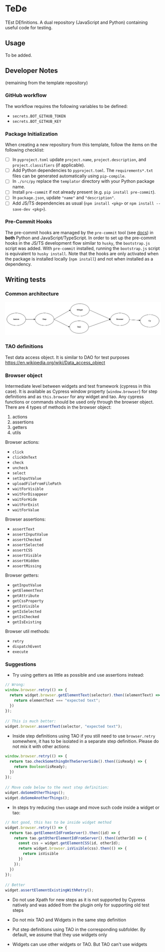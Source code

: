 # TeDe

TEst DEfinitions. A dual repository (JavaScript and Python) containing useful code for testing.

## Usage

To be added.

## Developer Notes

(remaining from the template repository)

### GitHub workflow

The workflow requires the following variables to be defined:

- `secrets.BOT_GITHUB_TOKEN`
- `secrets.BOT_GITHUB_KEY`

### Package Initialization

When creating a new repository from this template, follow the items on the following checklist:

- [ ] In `pyproject.toml` update `project.name`, `project.description`, and `project.classifiers`
        (if applicable).
- [ ] Add Python dependencies to `pyproject.toml`. The `requirements*.txt` files can be generated
        automatically using `pip-compile`.
- [ ] In `./src/py` replace the `templator` directory with your Python package name.
- [ ] Install `pre-commit` if not already present (e.g. `pip install pre-commit`).
- [ ] In `package.json`, update `"name"` and `"description"`.
- [ ] Add JS/TS dependencies as usual (`npm install <pkg>` or `npm install --save-dev <pkg>`).

### Pre-Commit Hooks

The pre-commit hooks are managed by the `pre-commit` tool (see [docs](https://pre-commit.com/)) in **both** Python
and JavaScript/TypeScript. In order to set up the pre-commit hooks in the JS/TS development flow similar to `husky`,
the `bootstrap.js` script was added. With `pre-commit` installed, running the `bootstrap.js` script is equivalent
to `husky install`. Note that the hooks are only activated when the package is installed locally (`npm install`)
and not when installed as a dependency.

## Writing tests

### Common architecture

![alt text](image.png)

### TAO definitions

Test data access object. It is similar to DAO for test purposes <https://en.wikipedia.org/wiki/Data_access_object>

### Browser object

Intermediate level between widgets and test framework (cypress in this case).
It is available as Cypress window property (`window.browser`) for step definitions and as `this.browser` for any widget and tao.
Any cypress functions or commands should be used only through the browser object.
There are 4 types of methods in the browser object:

1. actions
2. assertions
3. getters
4. utils

Browser actions:

- `click`
- `clickOnText`
- `check`
- `uncheck`
- `select`
- `setInputValue`
- `uploadFileFromFilePath`
- `waitForVisible`
- `waitForDisappear`
- `waitForHide`
- `waitForExist`
- `waitForValue`

Browser assertions:

- `assertText`
- `assertInputValue`
- `assertChecked`
- `assertSelected`
- `assertCSS`
- `assertVisible`
- `assertHidden`
- `assertMissing`

Browser getters:

- `getInputValue`
- `getElementText`
- `getAttribute`
- `getCssProperty`
- `getIsVisible`
- `getIsSelected`
- `getIsChecked`
- `getIsExisting`

Browser util methods:

- `retry`
- `dispatchEvent`
- `execute`

### Suggestions

- Try using getters as little as possible and use assertions instead:

```js
// Wrong:
window.browser.retry(() => {
  return widget.browser.getElementText(selector).then((elementText) => {
    return elementText === "expected text";
  })
});

// This is much better: 
widget.browser.assertText(selector, "expected text");
```

- Inside step definitions using TAO if you still need to use `browser.retry` somewhere, it has to be isolated in a separate step definition. Please do not mix it with other actions:

```js
window.browser.retry(() => {
  return tao.checkSomethingOnTheServerSide().then((isReady) => {
    return Boolean(isReady);
  })
});

// Move code below to the next step definition:
widget.doSomeOtherThings();
widget.doSomeAnotherThings();
```

- In steps try reducing `then` usage and move such code inside a widget or tao:

```js
// Not good, this has to be inside widget method
widget.browser.retry(() => {
  return tao.getElementIdFromServer().then((id) => {
    return tao.getOtherElementIdFromServer().then((otherId) => {
      const css = widget.getElementCSS(id, otherId);
      return widget.browser.isVisible(css).then(() => {
        return isVisible
      })
    });
  })
});

// Better
widget.assertElementExistingWithRetry();
```

- Do not use Xpath for new steps as it is not supported by Cypress natively and was added from the plugin only for supporting old test steps

- Do not mix TAO and Widgets in the same step definition

- Put step definitions using TAO in the corresponding subfolder. By default, we assume that they use widgets only

- Widgets can use other widgets or TAO. But TAO can't use widgets
